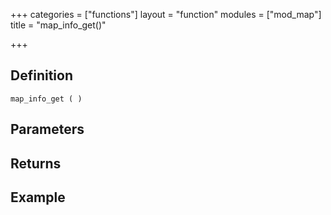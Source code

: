+++
categories = ["functions"]
layout = "function"
modules = ["mod_map"]
title = "map_info_get()"

+++

## Definition

    map_info_get ( )

## Parameters

## Returns

## Example
